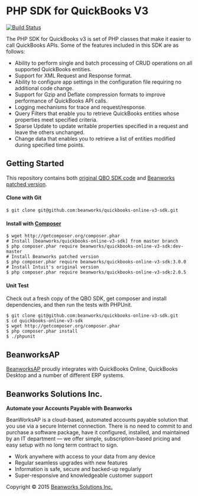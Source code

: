 # PHP SDK for QuickBooks V3

[![Build Status](https://api.travis-ci.org/beanworks/quickbooks-online-v3-sdk.svg?branch=master)](https://travis-ci.org/beanworks/quickbooks-online-v3-sdk)

The PHP SDK for QuickBooks v3 is set of PHP classes that make it easier to call QuickBooks APIs.  Some of the features included in this SDK are as follows:

- Ability to perform single and batch processing of CRUD operations on all supported QuickBooks entities.
- Support for XML Request and Response format.
- Ability to configure app settings in the configuration file requiring no additional code change.
- Support for Gzip and Deflate compression formats to improve performance of QuickBooks API calls.
- Logging mechanisms for trace and request/response.
- Query Filters that enable you to retrieve QuickBooks entities whose properties meet specified criteria.
- Sparse Update to update writable properties specified in a request and leave the others unchanged.
- Change data that enables you to retrieve a list of entities modified during specified time points.

## Getting Started

This repository contains both [original QBO SDK code](https://github.com/beanworks/quickbooks-online-v3-sdk/tree/intuit) and [Beanworks patched version](https://github.com/beanworks/quickbooks-online-v3-sdk/tree/beanworks).

#### Clone with Git

```shell
$ git clone git@github.com:beanworks/quickbooks-online-v3-sdk.git
```

#### Install with [Composer](https://getcomposer.org/)

```shell
$ wget http://getcomposer.org/composer.phar
# Install [beanworks/quickbooks-online-v3-sdk] from master branch
$ php composer.phar require beanworks/quickbooks-online-v3-sdk:dev-master
# Install Beanworks patched version
$ php composer.phar require beanworks/quickbooks-online-v3-sdk:3.0.0
# Install Intuit's original version
$ php composer.phar require beanworks/quickbooks-online-v3-sdk:2.0.5
```

#### Unit Test

Check out a fresh copy of the QBO SDK, get composer and install dependencies, and then run the tests with PHPUnit.

```shell
$ git clone git@github.com:beanworks/quickbooks-online-v3-sdk.git
$ cd quickbooks-online-v3-sdk
$ wget http://getcomposer.org/composer.phar
$ php composer.phar install
$ ./phpunit
```

## BeanworksAP

[BeanworksAP](https://beanworks.com) proudly integrates with QuickBooks Online, QuickBooks Desktop and a number of different ERP systems.

## Beanworks Solutions Inc.

**Automate your Accounts Payable with Beanworks**

BeanWorksAP is a cloud-based, automated accounts payable solution that you use via a secure Internet connection. There is no need to commit to and purchase a software package, have it configured, installed, and maintained by an IT department — we offer simple, subscription-based pricing and easy setup with no long term contract to sign.

- Work anywhere with access to your data from any device
- Regular seamless upgrades with new features
- Information is safe, secure and backed-up regularly
- Super-responsive and knowledgeable customer support

Copyright &copy; 2015 [Beanworks Solutions Inc.](https://beanworks.com/)
